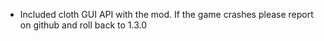 - Included cloth GUI API with the mod. If the game crashes please report on github and roll back to 1.3.0